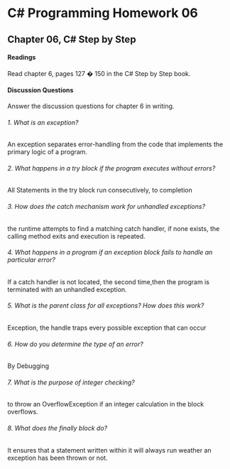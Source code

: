 # C# Programming Homework 06
## Chapter 06, C# Step by Step

#### Readings
Read chapter 6, pages 127 � 150 in the C# Step by Step book.
#### Discussion Questions
Answer the discussion questions for chapter 6 in writing.
###### 1. What is an exception?
 An exception separates error-handling from the code that implements the primary logic of a program.

###### 2. What happens in a try block if the program executes without errors?
All Statements in the try block run consecutively, to completion

###### 3. How does the catch mechanism work for unhandled exceptions?
the runtime attempts to find a matching catch handler, if none exists, the calling method exits and execution is repeated.

###### 4. What happens in a program if an exception block fails to handle an particular error?
 If a catch handler is not located, the second time,then the program is terminated with an unhandled exception.

###### 5. What is the parent class for all exceptions? How does this work?
Exception, the handle traps every possible exception that can occur

###### 6. How do you determine the type of an error?
By Debugging

###### 7. What is the purpose of integer checking?
to throw an OverflowException if an integer calculation in the block overflows.

###### 8. What does the finally block do?
It ensures that a statement written within it will always run weather an exception has been thrown or not.
